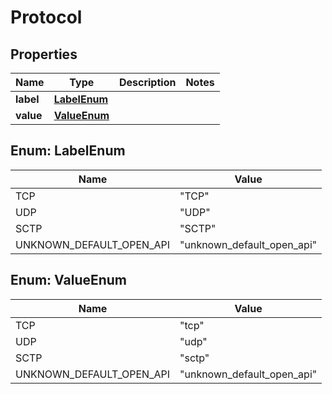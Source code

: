 

# Protocol


## Properties

| Name | Type | Description | Notes |
|------------ | ------------- | ------------- | -------------|
|**label** | [**LabelEnum**](#LabelEnum) |  |  |
|**value** | [**ValueEnum**](#ValueEnum) |  |  |



## Enum: LabelEnum

| Name | Value |
|---- | -----|
| TCP | &quot;TCP&quot; |
| UDP | &quot;UDP&quot; |
| SCTP | &quot;SCTP&quot; |
| UNKNOWN_DEFAULT_OPEN_API | &quot;unknown_default_open_api&quot; |



## Enum: ValueEnum

| Name | Value |
|---- | -----|
| TCP | &quot;tcp&quot; |
| UDP | &quot;udp&quot; |
| SCTP | &quot;sctp&quot; |
| UNKNOWN_DEFAULT_OPEN_API | &quot;unknown_default_open_api&quot; |



